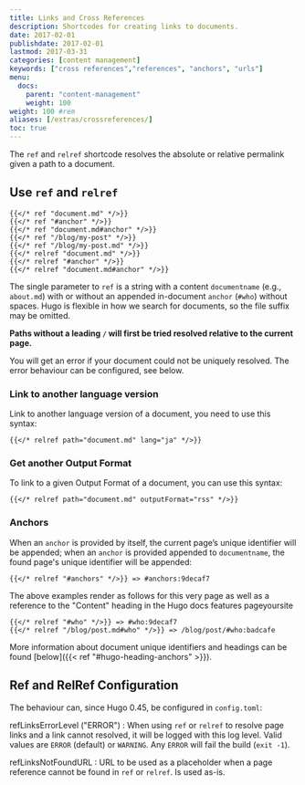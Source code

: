 ```yaml
---
title: Links and Cross References
description: Shortcodes for creating links to documents.
date: 2017-02-01
publishdate: 2017-02-01
lastmod: 2017-03-31
categories: [content management]
keywords: ["cross references","references", "anchors", "urls"]
menu:
  docs:
    parent: "content-management"
    weight: 100
weight: 100	#rem
aliases: [/extras/crossreferences/]
toc: true
---
```



The `ref` and `relref` shortcode resolves the absolute or relative permalink given a path to a document.

## Use `ref` and `relref`

```go-html-template
{{</* ref "document.md" */>}}
{{</* ref "#anchor" */>}}
{{</* ref "document.md#anchor" */>}}
{{</* ref "/blog/my-post" */>}}
{{</* ref "/blog/my-post.md" */>}}
{{</* relref "document.md" */>}}
{{</* relref "#anchor" */>}}
{{</* relref "document.md#anchor" */>}}
```

The single parameter to `ref` is a string with a content `documentname` (e.g., `about.md`) with or without an appended in-document `anchor` (`#who`) without spaces. Hugo is flexible in how we search for documents, so the file suffix may be omitted.

**Paths without a leading `/` will first  be tried resolved relative to the current page.**

You will get an error if your document could not be uniquely resolved. The error behaviour can be configured, see below.

### Link to another language version

Link to another language version of a document, you need to use this syntax:

```go-html-template
{{</* relref path="document.md" lang="ja" */>}}
```

### Get another Output Format

To link to a given Output Format of a document, you can use this syntax:

```go-html-template
{{</* relref path="document.md" outputFormat="rss" */>}}
```

### Anchors

When an `anchor` is provided by itself, the current page’s unique identifier will be appended; when an `anchor` is provided appended to `documentname`, the found page's unique identifier will be appended:

```go-html-template
{{</* relref "#anchors" */>}} => #anchors:9decaf7
```

The above examples render as follows for this very page as well as a reference to the "Content" heading in the Hugo docs features pageyoursite

```go-html-template
{{</* relref "#who" */>}} => #who:9decaf7
{{</* relref "/blog/post.md#who" */>}} => /blog/post/#who:badcafe
```

More information about document unique identifiers and headings can be found [below]({{< ref "#hugo-heading-anchors" >}}).


## Ref and RelRef Configuration

The behaviour can, since Hugo 0.45, be configured in `config.toml`:

refLinksErrorLevel ("ERROR") 
: When using `ref` or `relref` to resolve page links and a link cannot resolved, it will be logged with this log level. Valid values are `ERROR` (default) or `WARNING`. Any `ERROR` will fail the build (`exit -1`).

refLinksNotFoundURL
: URL to be used as a placeholder when a page reference cannot be found in `ref` or `relref`. Is used as-is.


[lists]: /templates/lists/
[output formats]: /templates/output-formats/
[shortcode]: /content-management/shortcodes/
[bfext]: /content-management/formats/#blackfriday-extensions

